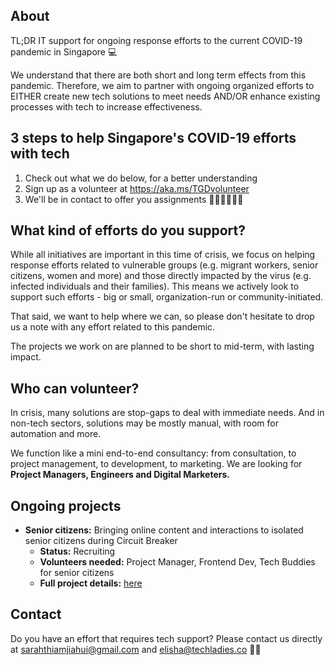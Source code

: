 ## About

TL;DR IT support for ongoing response efforts to the current COVID-19 pandemic in Singapore 💻 

We understand that there are both short and long term effects from this pandemic. Therefore, we aim to partner with ongoing organized efforts to EITHER create new tech solutions to meet needs AND/OR enhance existing processes with tech to increase effectiveness. 

## 3 steps to help Singapore's COVID-19 efforts with tech

1. Check out what we do below, for a better understanding
2. Sign up as a volunteer at https://aka.ms/TGDvolunteer
3. We'll be in contact to offer you assignments 👩🏻‍💻👨🏽‍💻

## What kind of efforts do you support?

While all initiatives are important in this time of crisis, we focus on helping response efforts related to vulnerable groups (e.g. migrant workers, senior citizens, women and more) and those directly impacted by the virus (e.g. infected individuals and their families). This means we actively look to support such efforts - big or small, organization-run or community-initiated.

That said, we want to help where we can, so please don't hesitate to drop us a note with any effort related to this pandemic.

The projects we work on are planned to be short to mid-term, with lasting impact.

## Who can volunteer?

In crisis, many solutions are stop-gaps to deal with immediate needs. And in non-tech sectors, solutions may be mostly manual, with room for automation and more. 

We function like a mini end-to-end consultancy: from consultation, to project management, to development, to marketing. We are looking for **Project Managers, Engineers and Digital Marketers.**

## Ongoing projects

* **Senior citizens:** Bringing online content and interactions to isolated senior citizens during Circuit Breaker
  * **Status:** Recruiting
  * **Volunteers needed:** Project Manager, Frontend Dev, Tech Buddies for senior citizens
  * **Full project details:** [here](https://github.com/truckerfling/TheGoodDevs/projects/1)
  
## Contact

Do you have an effort that requires tech support? Please contact us directly at sarahthiamjiahui@gmail.com and elisha@techladies.co ✍🏻
